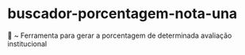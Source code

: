 # buscador-porcentagem-nota-una
📝 ~ Ferramenta para gerar a porcentagem de determinada avaliação institucional
